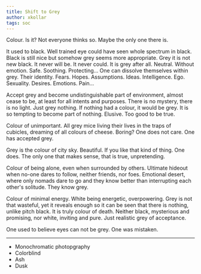 ```yaml
---
title: Shift to Grey
author: xkollar
tags: soc
---
```


Colour. Is it? Not everyone thinks so. Maybe the only one there is.

It used to black. Well trained eye could have seen whole spectrum in black.
Black is still nice but somehow grey seems more appropriate. Grey it is not new
black. It never will be. It never could. It is grey after all. Neutral. Without
emotion. Safe. Soothing. Protecting… One can dissolve themselves within grey.
Their identity. Fears. Hopes. Assumptions. Ideas. Intelligence. Ego. Sexuality.
Desires. Emotions. Pain…

Accept grey and become undistinguishable part of environment, almost cease to
be, at least for all intents and purposes. There is no mystery, there is no
light. Just grey nothing. If nothing had a colour, it would be grey. It is so
tempting to become part of nothing. Elusive. Too good to be true.

Colour of unimportant. All grey mice living their lives in the traps of
cubicles, dreaming of all colours of cheese. Boring? One does not care. One has
accepted grey.

Grey is the colour of city sky. Beautiful. If you like that kind of thing.
One does. The only one that makes sense, that is true, unpretending.

Colour of being alone, even when surrounded by others. Ultimate hideout when
no-one dares to follow, neither friends, nor foes. Emotional desert, where only
nomads dare to go and they know better than interrupting each other's solitude.
They know grey.

Colour of minimal energy. White being energetic, overpowering. Grey is not that
wasteful, yet it reveals enough so it can be seen that there is nothing, unlike
pitch black. It is truly colour of death. Neither black, mysterious and
promising, nor white, inviting and pure. Just realistic grey of acceptance.

One used to believe eyes can not be grey. One was mistaken.

---

* Monochromatic photopgraphy
* Colorblind
* Ash
* Dusk
